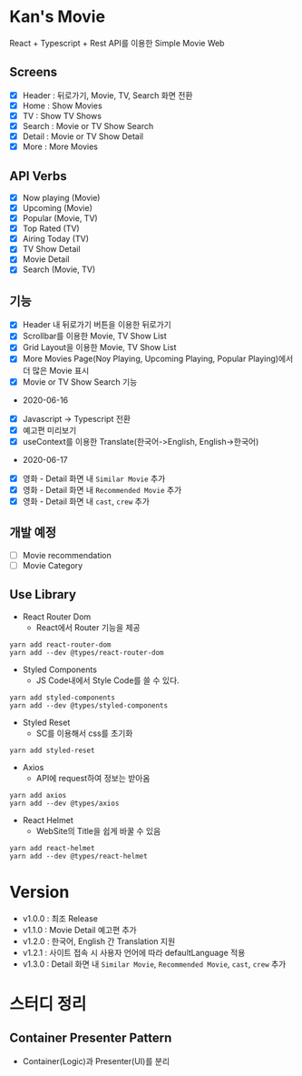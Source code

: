 # Kan's Movie

React + Typescript + Rest API를 이용한 Simple Movie Web

## Screens

- [x] Header : 뒤로가기, Movie, TV, Search 화면 전환
- [x] Home : Show Movies
- [x] TV : Show TV Shows
- [x] Search : Movie or TV Show Search
- [x] Detail : Movie or TV Show Detail
- [x] More : More Movies

## API Verbs

- [x] Now playing (Movie)
- [x] Upcoming (Movie)
- [x] Popular (Movie, TV)
- [x] Top Rated (TV)
- [x] Airing Today (TV)
- [x] TV Show Detail
- [x] Movie Detail
- [x] Search (Movie, TV)

## 기능

- [x] Header 내 뒤로가기 버튼을 이용한 뒤로가기
- [x] Scrollbar를 이용한 Movie, TV Show List
- [x] Grid Layout을 이용한 Movie, TV Show List
- [x] More Movies Page(Noy Playing, Upcoming Playing, Popular Playing)에서 더 많은 Movie 표시
- [x] Movie or TV Show Search 기능

- 2020-06-16
- [x] Javascript -> Typescript 전환
- [x] 예고편 미리보기
- [x] useContext를 이용한 Translate(한국어->English, English->한국어)

- 2020-06-17
- [x] 영화 - Detail 화면 내 `Similar Movie` 추가
- [x] 영화 - Detail 화면 내 `Recommended Movie` 추가
- [x] 영화 - Detail 화면 내 `cast`, `crew` 추가

## 개발 예정

- [ ] Movie recommendation
- [ ] Movie Category

## Use Library

- React Router Dom
  - React에서 Router 기능을 제공

```
yarn add react-router-dom
yarn add --dev @types/react-router-dom
```

- Styled Components
  - JS Code내에서 Style Code를 쓸 수 있다.

```
yarn add styled-components
yarn add --dev @types/styled-components
```

- Styled Reset
  - SC를 이용해서 css를 초기화

```
yarn add styled-reset
```

- Axios
  - API에 request하여 정보는 받아옴

```
yarn add axios
yarn add --dev @types/axios
```

- React Helmet
  - WebSite의 Title을 쉽게 바꿀 수 있음

```
yarn add react-helmet
yarn add --dev @types/react-helmet
```

# Version

- v1.0.0 : 최조 Release
- v1.1.0 : Movie Detail 예고편 추가
- v1.2.0 : 한국어, English 간 Translation 지원
- v1.2.1 : 사이트 접속 시 사용자 언어에 따라 defaultLanguage 적용
- v1.3.0 : Detail 화면 내 `Similar Movie`, `Recommended Movie`, `cast`, `crew` 추가

# 스터디 정리

## Container Presenter Pattern

- Container(Logic)과 Presenter(UI)를 분리
